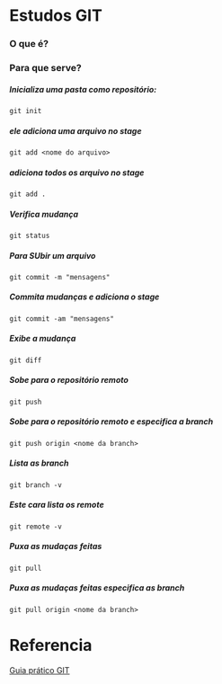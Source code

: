 # Estudos GIT

### O que é?

### Para que serve?

##### Inicializa uma pasta como repositório:
```
git init
```

##### ele adiciona uma arquivo no stage
```
git add <nome do arquivo>
```
##### adiciona todos os arquivo no stage
```
git add .
```

##### Verifica mudança
```
git status
```

##### Para SUbir um arquivo
```
git commit -m "mensagens"
```

##### Commita mudanças e adiciona o stage
```
git commit -am "mensagens"
```

##### Exibe a mudança 
```
git diff
```

##### Sobe para o repositório remoto
```
git push
```

##### Sobe para o repositório remoto e especifica a branch
```
git push origin <nome da branch>
```

##### Lista as branch
```
git branch -v
```

##### Este cara lista os remote
```
git remote -v
```

##### Puxa as mudaças feitas 
```
git pull
```

##### Puxa as mudaças feitas especifica as branch
```
git pull origin <nome da branch>
```

# Referencia

[Guia prático GIT](https://rogerdudler.github.io/git-guide/index.pt_BR.html)

